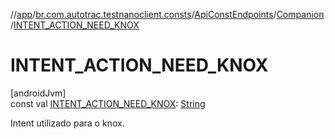 //[app](../../../../index.md)/[br.com.autotrac.testnanoclient.consts](../../index.md)/[ApiConstEndpoints](../index.md)/[Companion](index.md)/[INTENT_ACTION_NEED_KNOX](-i-n-t-e-n-t_-a-c-t-i-o-n_-n-e-e-d_-k-n-o-x.md)

# INTENT_ACTION_NEED_KNOX

[androidJvm]\
const val [INTENT_ACTION_NEED_KNOX](-i-n-t-e-n-t_-a-c-t-i-o-n_-n-e-e-d_-k-n-o-x.md): [String](https://kotlinlang.org/api/latest/jvm/stdlib/kotlin/-string/index.html)

Intent utilizado para o knox.
